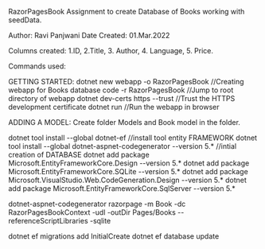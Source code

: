 RazorPagesBook Assignment to create Database of Books working with seedData.

Author: Ravi Panjwani
Date Created: 01.Mar.2022

Columns created: 1.ID, 2.Title, 3. Author, 4. Language, 5. Price.

Commands used:

GETTING STARTED:
dotnet new webapp -o RazorPagesBook  //Creating webapp for Books database
code -r RazorPagesBook      //Jump to root directory of webapp
dotnet dev-certs https --trust   //Trust the HTTPS development certificate 
dotnet run  //Run the webapp in browser

ADDING A MODEL:
Create folder Models and Book model in the folder.


dotnet tool install --global dotnet-ef  //install tool entity FRAMEWORK
dotnet tool install --global dotnet-aspnet-codegenerator --version 5.*	//intial creation of DATABASE
dotnet add package Microsoft.EntityFrameworkCore.Design --version 5.*
dotnet add package Microsoft.EntityFrameworkCore.SQLite --version 5.*
dotnet add package Microsoft.VisualStudio.Web.CodeGeneration.Design --version 5.*
dotnet add package Microsoft.EntityFrameworkCore.SqlServer --version 5.*

dotnet-aspnet-codegenerator razorpage -m Book -dc RazorPagesBookContext -udl -outDir Pages/Books --referenceScriptLibraries -sqlite

dotnet ef migrations add InitialCreate
dotnet ef database update


